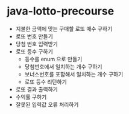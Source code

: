 # java-lotto-precourse
- 지불한 금액에 맞는 구매할 로또 매수 구하기
- 로또 번호 만들기
- 당첨 번호 입력받기
- 로또 등수 구하기
  - 등수를 enum 으로 만들기
  - 당첨번호에서 일치하는 개수 구하기
  - 보너스번호를 포함해서 일치하는 개수 구하기
  - 로또 등수 리턴하기
- 로또 결과 출력하기
- 수익률 구하기
- 잘못된 입력값 오류 처리하기